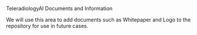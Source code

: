 TeleradiologyAI Documents and Information

We will use this area to add documents such as Whitepaper and Logo to the repository for use in future cases.
